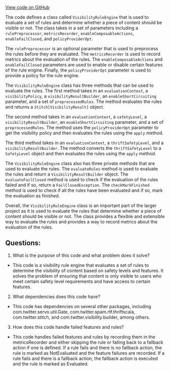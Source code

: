 [View code on GitHub](https://github.com/misbahsy/the-algorithm/visibilitylib/src/main/scala/com/twitter/visibility/engine/VisibilityRuleEngine.scala)

The code defines a class called `VisibilityRuleEngine` that is used to evaluate a set of rules and determine whether a piece of content should be visible or not. The class takes in a set of parameters including a `rulePreprocessor`, `metricsRecorder`, `enableComposableActions`, `enableFailClosed`, and `policyProviderOpt`. 

The `rulePreprocessor` is an optional parameter that is used to preprocess the rules before they are evaluated. The `metricsRecorder` is used to record metrics about the evaluation of the rules. The `enableComposableActions` and `enableFailClosed` parameters are used to enable or disable certain features of the rule engine. Finally, the `policyProviderOpt` parameter is used to provide a policy for the rule engine.

The `VisibilityRuleEngine` class has three methods that can be used to evaluate the rules. The first method takes in an `evaluationContext`, a `visibilityPolicy`, a `visibilityResultBuilder`, an `enableShortCircuiting` parameter, and a set of `preprocessedRules`. The method evaluates the rules and returns a `Stitch[VisibilityResult]` object.

The second method takes in an `evaluationContext`, a `safetyLevel`, a `visibilityResultBuilder`, an `enableShortCircuiting` parameter, and a set of `preprocessedRules`. The method uses the `policyProviderOpt` parameter to get the visibility policy and then evaluates the rules using the `apply` method.

The third method takes in an `evaluationContext`, a `thriftSafetyLevel`, and a `visibilityResultBuilder`. The method converts the `thriftSafetyLevel` to a `SafetyLevel` object and then evaluates the rules using the `apply` method.

The `VisibilityRuleEngine` class also has three private methods that are used to evaluate the rules. The `evaluateRules` method is used to evaluate the rules and return a `VisibilityResultBuilder` object. The `evaluateFailClosed` method is used to check if the evaluation of the rules failed and if so, return a `FailClosedException`. The `checkMarkFinished` method is used to check if all the rules have been evaluated and if so, mark the evaluation as finished.

Overall, the `VisibilityRuleEngine` class is an important part of the larger project as it is used to evaluate the rules that determine whether a piece of content should be visible or not. The class provides a flexible and extensible way to evaluate the rules and provides a way to record metrics about the evaluation of the rules.
## Questions: 
 1. What is the purpose of this code and what problem does it solve?
- This code is a visibility rule engine that evaluates a set of rules to determine the visibility of content based on safety levels and features. It solves the problem of ensuring that content is only visible to users who meet certain safety level requirements and have access to certain features.

2. What dependencies does this code have?
- This code has dependencies on several other packages, including com.twitter.servo.util.Gate, com.twitter.spam.rtf.thriftscala, com.twitter.stitch, and com.twitter.visibility.builder, among others.

3. How does this code handle failed features and rules?
- This code handles failed features and rules by recording them in the metricsRecorder and either skipping the rule or falling back to a fallback action if one is defined. If a rule fails and there is no fallback action, the rule is marked as NotEvaluated and the feature failures are recorded. If a rule fails and there is a fallback action, the fallback action is executed and the rule is marked as Evaluated.